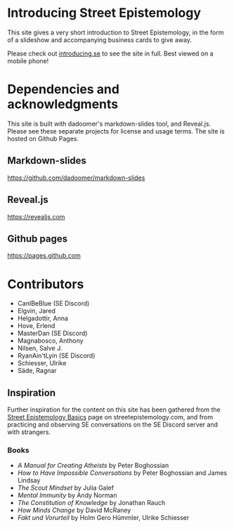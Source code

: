 # Introducing Street Epistemology

This site gives a very short introduction to Street Epistemology, in the form of a slideshow and accompanying business cards to give away.

Please check out [introducing.se](https://introucing.se) to see the site in full.
Best viewed on a mobile phone!


# Dependencies and acknowledgments

This site is built with dadoomer's markdown-slides tool, and Reveal.js.
Please see these separate projects for license and usage terms.
The site is hosted on Github Pages.


## Markdown-slides

https://github.com/dadoomer/markdown-slides


## Reveal.js

https://revealjs.com


## Github pages

https://pages.github.com


# Contributors

* CanIBeBlue (SE Discord)
* Elgvin, Jared
* Helgadottir, Anna
* Hove, Erlend
* MasterDan (SE Discord)
* Magnabosco, Anthony
* Nilsen, Salve J.
* RyanAin'tLyin (SE Discord)
* Schiesser, Ulrike
* Säde, Ragnar


## Inspiration

Further inspiration for the content on this site has been gathered from the [Street Epistemology Basics](https://streetepistemology.com/blog/street-epistemology-the-basics) page on streetepistemology.com, and from practicing and observing SE conversations on the SE Discord server and with strangers.


### Books

* *A Manual for Creating Atheists* by Peter Boghossian
* *How to Have Impossible Conversations* by Peter Boghossian and James Lindsay
* *The Scout Mindset* by Julia Galef
* *Mental Immunity* by Andy Norman
* *The Constitution of Knowledge* by Jonathan Rauch
* *How Minds Change* by David McRaney
* *Fakt und Vorurteil* by Holm Gero Hümmler, Ulrike Schiesser
